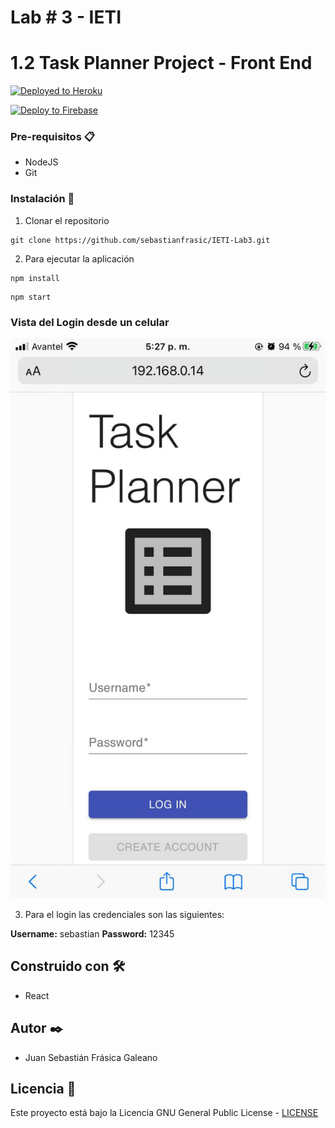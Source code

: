 # Lab # 3 - IETI
# 1.2 Task Planner Project - Front End

[![Deployed to Heroku](https://www.herokucdn.com/deploy/button.png)](https://frasica-ieti-lab3.herokuapp.com/)

[![Deploy to Firebase](https://firebase.google.com/downloads/brand-guidelines/PNG/logo-built_white.png?hl=es)](https://lab3-ieti.web.app/)


### Pre-requisitos 📋

* NodeJS
* Git



### Instalación 🔧

1. Clonar el repositorio

```
git clone https://github.com/sebastianfrasic/IETI-Lab3.git
```


2. Para ejecutar la aplicación

```
npm install
```


```
npm start
```

### Vista del Login desde un celular

![](public/img/login.jpeg)

3. Para el login las credenciales son las siguientes:

**Username:** sebastian
**Password:** 12345




## Construido con 🛠️

* React


## Autor ✒️

* Juan Sebastián Frásica Galeano

## Licencia 📄

Este proyecto está bajo la Licencia GNU General Public License - [LICENSE](LICENSE) 
